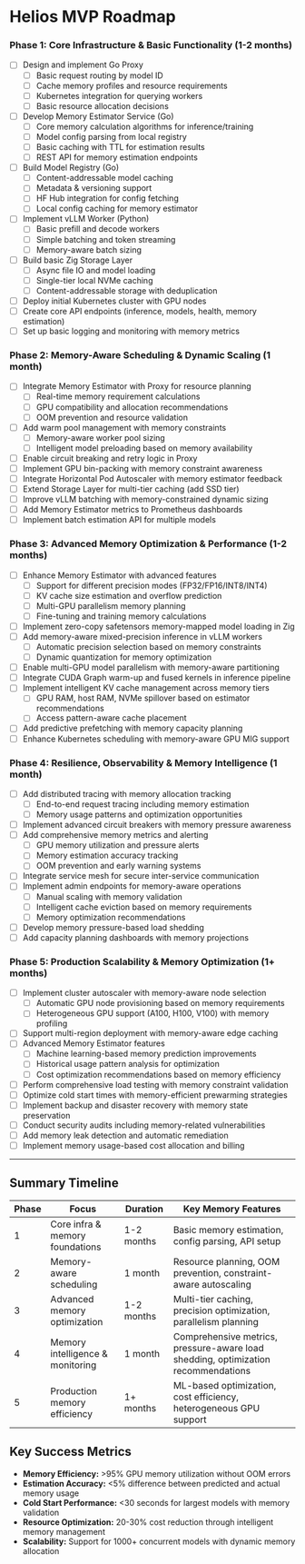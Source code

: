 # Helios MVP Roadmap
### Phase 1: Core Infrastructure & Basic Functionality (1-2 months)
* [ ] Design and implement Go Proxy
  * [ ] Basic request routing by model ID
  * [ ] Cache memory profiles and resource requirements
  * [ ] Kubernetes integration for querying workers
  * [ ] Basic resource allocation decisions
* [ ] Develop Memory Estimator Service (Go)
  * [ ] Core memory calculation algorithms for inference/training
  * [ ] Model config parsing from local registry
  * [ ] Basic caching with TTL for estimation results
  * [ ] REST API for memory estimation endpoints
* [ ] Build Model Registry (Go)
  * [ ] Content-addressable model caching
  * [ ] Metadata & versioning support
  * [ ] HF Hub integration for config fetching
  * [ ] Local config caching for memory estimator
* [ ] Implement vLLM Worker (Python)
  * [ ] Basic prefill and decode workers
  * [ ] Simple batching and token streaming
  * [ ] Memory-aware batch sizing
* [ ] Build basic Zig Storage Layer
  * [ ] Async file IO and model loading
  * [ ] Single-tier local NVMe caching
  * [ ] Content-addressable storage with deduplication
* [ ] Deploy initial Kubernetes cluster with GPU nodes
* [ ] Create core API endpoints (inference, models, health, memory estimation)
* [ ] Set up basic logging and monitoring with memory metrics

### Phase 2: Memory-Aware Scheduling & Dynamic Scaling (1 month)
* [ ] Integrate Memory Estimator with Proxy for resource planning
  * [ ] Real-time memory requirement calculations
  * [ ] GPU compatibility and allocation recommendations
  * [ ] OOM prevention and resource validation
* [ ] Add warm pool management with memory constraints
  * [ ] Memory-aware worker pool sizing
  * [ ] Intelligent model preloading based on memory availability
* [ ] Enable circuit breaking and retry logic in Proxy
* [ ] Implement GPU bin-packing with memory constraint awareness
* [ ] Integrate Horizontal Pod Autoscaler with memory estimator feedback
* [ ] Extend Storage Layer for multi-tier caching (add SSD tier)
* [ ] Improve vLLM batching with memory-constrained dynamic sizing
* [ ] Add Memory Estimator metrics to Prometheus dashboards
* [ ] Implement batch estimation API for multiple models

### Phase 3: Advanced Memory Optimization & Performance (1-2 months)
* [ ] Enhance Memory Estimator with advanced features
  * [ ] Support for different precision modes (FP32/FP16/INT8/INT4)
  * [ ] KV cache size estimation and overflow prediction
  * [ ] Multi-GPU parallelism memory planning
  * [ ] Fine-tuning and training memory calculations
* [ ] Implement zero-copy safetensors memory-mapped model loading in Zig
* [ ] Add memory-aware mixed-precision inference in vLLM workers
  * [ ] Automatic precision selection based on memory constraints
  * [ ] Dynamic quantization for memory optimization
* [ ] Enable multi-GPU model parallelism with memory-aware partitioning
* [ ] Integrate CUDA Graph warm-up and fused kernels in inference pipeline
* [ ] Implement intelligent KV cache management across memory tiers
  * [ ] GPU RAM, host RAM, NVMe spillover based on estimator recommendations
  * [ ] Access pattern-aware cache placement
* [ ] Add predictive prefetching with memory capacity planning
* [ ] Enhance Kubernetes scheduling with memory-aware GPU MIG support

### Phase 4: Resilience, Observability & Memory Intelligence (1 month)
* [ ] Add distributed tracing with memory allocation tracking
  * [ ] End-to-end request tracing including memory estimation
  * [ ] Memory usage patterns and optimization opportunities
* [ ] Implement advanced circuit breakers with memory pressure awareness
* [ ] Add comprehensive memory metrics and alerting
  * [ ] GPU memory utilization and pressure alerts
  * [ ] Memory estimation accuracy tracking
  * [ ] OOM prevention and early warning systems
* [ ] Integrate service mesh for secure inter-service communication
* [ ] Implement admin endpoints for memory-aware operations
  * [ ] Manual scaling with memory validation
  * [ ] Intelligent cache eviction based on memory requirements
  * [ ] Memory optimization recommendations
* [ ] Develop memory pressure-based load shedding
* [ ] Add capacity planning dashboards with memory projections

### Phase 5: Production Scalability & Memory Optimization (1+ months)
* [ ] Implement cluster autoscaler with memory-aware node selection
  * [ ] Automatic GPU node provisioning based on memory requirements
  * [ ] Heterogeneous GPU support (A100, H100, V100) with memory profiling
* [ ] Support multi-region deployment with memory-aware edge caching
* [ ] Advanced Memory Estimator features
  * [ ] Machine learning-based memory prediction improvements
  * [ ] Historical usage pattern analysis for optimization
  * [ ] Cost optimization recommendations based on memory efficiency
* [ ] Perform comprehensive load testing with memory constraint validation
* [ ] Optimize cold start times with memory-efficient prewarming strategies
* [ ] Implement backup and disaster recovery with memory state preservation
* [ ] Conduct security audits including memory-related vulnerabilities
* [ ] Add memory leak detection and automatic remediation
* [ ] Implement memory usage-based cost allocation and billing

---
## Summary Timeline
| Phase | Focus                           | Duration   | Key Memory Features                                    |
| ----- | ------------------------------- | ---------- | ----------------------------------------------------- |
| 1     | Core infra & memory foundations | 1-2 months | Basic memory estimation, config parsing, API setup    |
| 2     | Memory-aware scheduling         | 1 month    | Resource planning, OOM prevention, constraint-aware autoscaling |
| 3     | Advanced memory optimization    | 1-2 months | Multi-tier caching, precision optimization, parallelism planning |
| 4     | Memory intelligence & monitoring| 1 month    | Comprehensive metrics, pressure-aware load shedding, optimization recommendations |
| 5     | Production memory efficiency    | 1+ months  | ML-based optimization, cost efficiency, heterogeneous GPU support |

## Key Success Metrics
* **Memory Efficiency:** >95% GPU memory utilization without OOM errors
* **Estimation Accuracy:** <5% difference between predicted and actual memory usage
* **Cold Start Performance:** <30 seconds for largest models with memory validation
* **Resource Optimization:** 20-30% cost reduction through intelligent memory management
* **Scalability:** Support for 1000+ concurrent models with dynamic memory allocation
